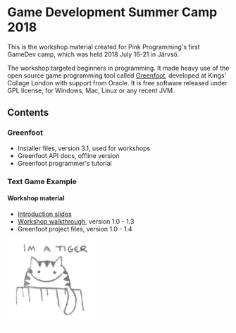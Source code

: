 # Game Development Summer Camp 2018

This is the workshop material created for Pink Programming's first GameDev camp, which was held 2018 July 16-21 in Järvsö. 

The workshop targeted beginners in programming. It made heavy use of the open source game programming tool called [Greenfoot](https://www.greenfoot.org), developed at Kings' Collage London with support from Oracle. It is free software released under GPL license, for Windows, Mac, Linux or any recent JVM. 

## Contents 

### Greenfoot

* Installer files, version 3.1, used for workshops
* Greenfoot API docs, offline version
* Greenfoot programmer's tutorial

### Text Game Example

#### Workshop material

* [Introduction slides](Workshop_short-story-text-game_slides.pdf)
* [Workshop walkthrough](Workshop_short-story-text-game_tutorial.pdf), version 1.0 - 1.3
* Greenfoot project files, version 1.0 - 1.4

![GameDev camp mascot](codetiger.gif)
